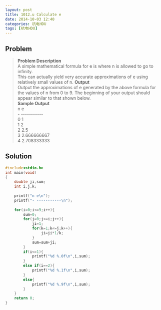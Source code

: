 ```yaml
---
layout: post
title: 1012.u Calculate e
date: 2014-10-03 12:40
categories: 杭电HDU
tags: [杭电HDU]
---
```

## Problem
>**Problem Description**  
A simple mathematical formula for e is where n is allowed to go to infinity.   
This can actually yield very accurate approximations of e using relatively small values of n.
**Output**  
Output the approximations of e generated by the above formula for the values of n from 0 to 9. The beginning of your output should appear similar to that shown below.  
**Sample Output**  
n e  
\- -----------  
>0 1  
1 2  
2 2.5  
3 2.666666667  
4 2.708333333  

## Solution
```cpp
#include<stdio.h>
int main(void)
{
    double ji,sum;
    int i,j,k;
    
    printf("n e\n");
    printf("- -----------\n");
    
    for(i=0;i<=9;i++){
        sum=0;
        for(j=0;j<=i;j++){
            ji=1;
            for(k=1;k<=j;k++){
                ji=ji*1/k;
            }
            sum=sum+ji;
        }
        if(i<=1){
            printf("%d %.0f\n",i,sum);
        }
        else if(i==2){
            printf("%d %.1f\n",i,sum);
        }
        else{
            printf("%d %.9f\n",i,sum);
        }
    }
    return 0;
} 
```